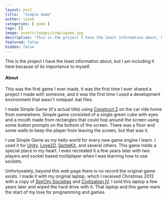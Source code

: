 ```yaml
---
layout: post
title:  "Simple Game"
author: jacob
categories: [ game ]
tags: []
image: assets/images/simplegame.jpg
description: "This is the project I have the least information about, but I am including it here because of its importance to myself. "
featured: false
hidden: false
---
```


This is the project I have the least information about, but I am including it here because of its importance to myself. 

#### About

This was the first game I ever made, it was the first time I ever shared a project I made with someone, and it was the first time I used a development environment that wasn't notepad .bat files.

I made Simple Game (it's actual title) using [Construct 2](https://www.scirra.com/construct2) on the car ride home from somewhere. Simple game consisted of a single green cube with eyes and a mouth made from rectangles that could hop around the screen using some button prompts on the bottom of the screen. There was a floor and some walls to keep the player from leaving the screen, but that was it.

I use Simple Game as my hello world for every new game engine I learn. I used it for [Unity](https://unity3d.com), [Love2D](https://love2d.org), [SpriteKit](https://developer.apple.com/spritekit/), and several others. This game holds a special place in my heart. I even recreated it a few years later with two players and socket based multiplayer when I was learning how to use sockets.

Unfortunately, beyond this web page there is no record the original game exists. I made it with my original laptop, which I received Christmas 2012 with a copy of [SimCity Societies](https://www.origin.com/usa/en-us/store/simcity/simcity-societies) and [Civilization IV](http://www.2kgames.com/civ4/). I sold this laptop a few years later and wiped the hard drive with it. That laptop and this game mark the start of my love for programming and games.
